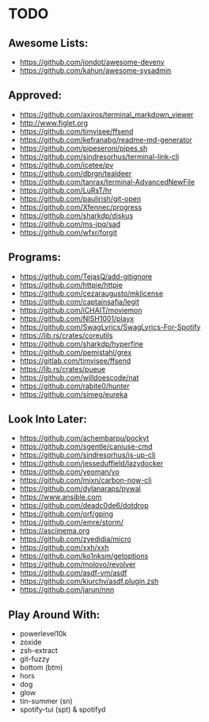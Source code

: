 # TODO

## Awesome Lists:
<!-- - https://github.com/agarrharr/awesome-cli-apps -->
<!-- - https://github.com/Kikobeats/awesome-cli -->
<!-- - https://project-awesome.org/umutphp/awesome-cli -->
<!-- - https://github.com/herrbischoff/awesome-command-line-apps -->
<!-- - https://github.com/alebcay/awesome-shell -->
<!-- - https://github.com/k4m4/terminals-are-sexy -->
<!-- - https://github.com/unixorn/awesome-zsh-plugins -->
- https://github.com/jondot/awesome-devenv
- https://github.com/kahun/awesome-sysadmin

## Approved:
- https://github.com/axiros/terminal_markdown_viewer
- http://www.figlet.org
- https://github.com/timvisee/ffsend
- https://github.com/kefranabg/readme-md-generator
- https://github.com/pipeseroni/pipes.sh
- https://github.com/sindresorhus/terminal-link-cli
- https://github.com/icetee/pv
- https://github.com/dbrgn/tealdeer
- https://github.com/tanrax/terminal-AdvancedNewFile
- https://github.com/LuRsT/hr
- https://github.com/paulirish/git-open
- https://github.com/Xfennec/progress
- https://github.com/sharkdp/diskus
- https://github.com/ms-jpq/sad
- https://github.com/wfxr/forgit

## Programs:
- https://github.com/TejasQ/add-gitignore
- https://github.com/httpie/httpie
- https://github.com/cezaraugusto/mklicense
- https://github.com/captainsafia/legit
- https://github.com/iCHAIT/moviemon
- https://github.com/NISH1001/playx
- https://github.com/SwagLyrics/SwagLyrics-For-Spotify
- https://lib.rs/crates/coreutils
- https://github.com/sharkdp/hyperfine
- https://github.com/pemistahl/grex
- https://gitlab.com/timvisee/ffsend
- https://lib.rs/crates/pueue
- https://github.com/willdoescode/nat
- https://github.com/rabite0/hunter
- https://github.com/simeg/eureka

## Look Into Later:
- https://github.com/achembarpu/pockyt
- https://github.com/sgentle/caniuse-cmd
- https://github.com/sindresorhus/is-up-cli
- https://github.com/jesseduffield/lazydocker
- https://github.com/yeoman/yo
- https://github.com/mixn/carbon-now-cli
- https://github.com/dylanaraps/pywal
- https://www.ansible.com
- https://github.com/deadc0de6/dotdrop
- https://github.com/orf/gping
- https://github.com/emre/storm/
- https://asciinema.org
- https://github.com/zyedidia/micro
- https://github.com/xxh/xxh
- https://github.com/ko1nksm/getoptions
- https://github.com/molovo/revolver
- https://github.com/asdf-vm/asdf
- https://github.com/kiurchv/asdf.plugin.zsh
- https://github.com/jarun/nnn

## Play Around With:
- powerlevel10k
- zoxide
- zsh-extract
- git-fuzzy
- bottom (btm)
- hors
- dog
- glow
- tin-summer (sn)
- spotify-tui (spt) & spotifyd

